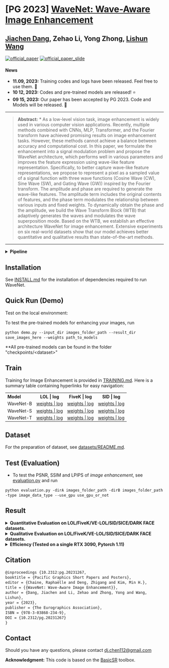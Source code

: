 # [PG 2023] [WaveNet: Wave-Aware Image Enhancement](https://diglib.eg.org/bitstream/handle/10.2312/pg20231267/021-029.pdf)  

## [Jiachen Dang](https://github.com/DenijsonC), Zehao Li, Yong Zhong, [Lishun Wang](https://github.com/ucaswangls)   
[![official_paper](https://img.shields.io/badge/PDF-Paper-blue)](https://diglib.eg.org/bitstream/handle/10.2312/pg20231267/021-029.pdf)
[![official_paper_slide](https://img.shields.io/badge/Presentation-Slide-green)](https://drive.google.com/file/d/1-GX0wVr3A8OXvUfSn1HwEIhvhnu7_3FT/view?usp=sharing)
#### News
- **11.09, 2023:** Training codes and logs have been released. Feel free to use them. 🚀
- **10 12, 2023:** Codes and pre-trained models are released! ⭐
- **09 15, 2023:** Our paper has been accepted by PG 2023. Code and Models will be released. 🎉
<hr />

> **Abstract:** * As a low-level vision task, image enhancement is widely used in various computer vision applications. Recently, multiple methods combined with CNNs, MLP, Transformer, and the Fourier transform have achieved promising results on image enhancement tasks. However, these methods cannot achieve a balance between accuracy and computational cost. In this paper, we formulate the enhancement into a signal modulation problem and propose the WaveNet architecture, which performs well in various parameters and improves the feature expression using wave-like feature representation. Specifically, to better capture wave-like feature representations, we propose to represent a pixel as a sampled value of a signal function with three wave functions (Cosine Wave (CW), Sine Wave (SW), and Gating Wave (GW)) inspired by the Fourier transform. The amplitude and phase are required to generate the wave-like features. The amplitude term includes the original contents of features, and the phase term modulates the relationship between various inputs and fixed weights. To dynamically obtain the phase and the amplitude, we build the Wave Transform Block (WTB) that adaptively generates the waves and modulates the wave superposition mode. Based on the WTB, we establish an effective architecture WaveNet for image enhancement. Extensive experiments on six real-world datasets show that our model achieves better quantitative and qualitative results than state-of-the-art methods. 
<hr />

<details close>
<summary><b>Pipeline</b></summary>

![result3](./figure/pipeline.png)


</details>

## Installation

See [INSTALL.md](INSTALL.md) for the installation of dependencies required to run WaveNet.

## Quick Run (Demo) 

Test on the local environment:  

To test the pre-trained models for enhancing your images, run
```
python demo.py --input_dir images_folder_path --result_dir save_images_here --weights path_to_models
```
**All pre-trained models can be found in the folder "checkpoints/$<$dataset$>$"

## Train  
Training for Image Enhancement is provided in <a href="basicsr/TRAINING.md">TRAINING.md</a></td>. Here is a summary table containing hyperlinks for easy navigation:

<table>
  <tr>
    <th align="left">Model</th>
    <th align="center">LOL | log</th>
    <th align="center">FiveK | log</th>
    <th align="center">SID | log</th>
  </tr>
  <tr>
    <td align="left">WaveNet-B</td>
    <td align="center"><a href="checkpoints/LOL">weights | </a><a href="tb_logger/WaveNet_B_LOL">log</a></td>
    <td align="center"><a href="checkpoints/5k">weights | </a><a href="tb_logger/WaveNet_B_5k">log</a></td>
    <td align="center"><a href="checkpoints/SID">weights | </a><a href="tb_logger/WaveNet_B_sid">log</a></td>
  </tr>
  <tr>
    <td>WaveNet-S</td>
    <td align="center"><a href="checkpoints/LOL">weights | </a><a href="tb_logger/WaveNet_S_LOL">log</a></td>
    <td align="center"><a href="checkpoints/5k">weights | </a><a href="tb_logger/WaveNet_S_5k">log</a></td>
    <td align="center"><a href="checkpoints/SID">weights | </a><a href="tb_logger/WaveNet_S_sid">log</a></td>
  </tr>
  <tr>
    <td>WaveNet-T</td>
    <td align="center"><a href="checkpoints/LOL">weights | </a><a href="tb_logger/WaveNet_T_LOL">log</a></td>
    <td align="center"><a href="checkpoints/5k">weights | </a><a href="tb_logger/WaveNet_T_5k">log</a></td>
    <td align="center"><a href="checkpoints/SID">weights | </a><a href="tb_logger/WaveNet_T_sid">log</a></td>
  </tr>
</table>

## Dataset
For the preparation of dataset, see [datasets/README.md](datasets/README.md).  

## Test (Evaluation)  
 
- To test the PSNR, SSIM and LPIPS of *image enhancement*, see [evaluation.py](./evaluation.py) and run
```
python evaluation.py -dirA images_folder_path -dirB images_folder_path -type image_data_type --use_gpu use_gpu_or_not
```

## Result  

<details close>
<summary><b>Quantitative Evaluation on LOL/FiveK/VE-LOL/SID/SICE/DARK FACE datasets.</b></summary>

![result1](./figure/result.png)
![result2](./figure/rank.png) 


</details>  

<details close>
<summary><b>Qualitative Evaluation on LOL/FiveK/VE-LOL/SID/SICE/DARK FACE datasets.</b></summary>

![result3](./figure/visual.png)


</details>  
<details close>
<summary><b>Efficiency (Tested on a single RTX 3090, Pytorch 1.11)</b></summary>

![result3](./figure/efficiency.png)


</details>  

## Citation  

```
@inproceedings {10.2312:pg.20231267,
booktitle = {Pacific Graphics Short Papers and Posters},
editor = {Chaine, Raphaëlle and Deng, Zhigang and Kim, Min H.},
title = {{WaveNet: Wave-Aware Image Enhancement}},
author = {Dang, Jiachen and Li, Zehao and Zhong, Yong and Wang, Lishun},
year = {2023},
publisher = {The Eurographics Association},
ISBN = {978-3-03868-234-9},
DOI = {10.2312/pg.20231267}
} 
```
## Contact
Should you have any questions, please contact dj.chen112@gmail.com


**Acknowledgment:** This code is based on the [BasicSR](https://github.com/xinntao/BasicSR) toolbox. 
